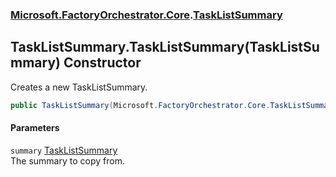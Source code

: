 ### [Microsoft.FactoryOrchestrator.Core](Microsoft_FactoryOrchestrator_Core.md 'Microsoft.FactoryOrchestrator.Core').[TaskListSummary](Microsoft_FactoryOrchestrator_Core_TaskListSummary.md 'Microsoft.FactoryOrchestrator.Core.TaskListSummary')
## TaskListSummary.TaskListSummary(TaskListSummary) Constructor
Creates a new TaskListSummary.  
```csharp
public TaskListSummary(Microsoft.FactoryOrchestrator.Core.TaskListSummary summary);
```
#### Parameters
<a name='Microsoft_FactoryOrchestrator_Core_TaskListSummary_TaskListSummary(Microsoft_FactoryOrchestrator_Core_TaskListSummary)_summary'></a>
`summary` [TaskListSummary](Microsoft_FactoryOrchestrator_Core_TaskListSummary.md 'Microsoft.FactoryOrchestrator.Core.TaskListSummary')  
The summary to copy from.
  
